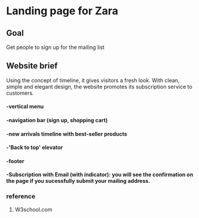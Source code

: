 # Landing page for Zara
## Goal
Get people to sign up for the mailing list

## Website brief
Using the concept of timeline, it gives visitors a fresh look. With clean, simple and elegant design, the website promotes its subscription service to customers.

#### -vertical menu
#### -navigation bar (sign up, shopping cart)
#### -new arrivals timeline with best-seller products
#### -'Back to top' elevator
#### -footer
#### -Subscription with Email (with indicator): you will see the confirmation on the page if you sucessfully submit your mailing address.



### reference
1. W3school.com
